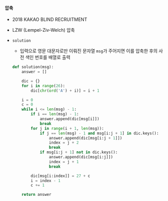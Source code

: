 #### 압축

* 2018 KAKAO BLIND RECRUITMENT

* LZW (Lempel-Ziv-Welch) 압축

* `solution`

  * 입력으로 영문 대문자로만 이뤄진 문자열 `msg`가 주어지면 이를 압축한 후의 사전 색인 번호를 배열로 출력

  ```python
  def solution(msg):
      answer = []
  
      dic = {}
      for i in range(26):
          dic[chr(ord('A') + i)] = i + 1
  
      i = 0
      c = 0
      while i <= len(msg) - 1:
          if i == len(msg) - 1:
              answer.append(dic[msg[i]])
              break
          for j in range(i + 1, len(msg)):
              if j == len(msg) - 1 and msg[i:j + 1] in dic.keys():
                  answer.append(dic[msg[i:j + 1]])
                  index = j + 2
                  break
              if msg[i:j + 1] not in dic.keys():
                  answer.append(dic[msg[i:j]])
                  index = j + 1
                  break
  
          dic[msg[i:index]] = 27 + c
          i = index - 1
          c += 1
  
      return answer
  ```